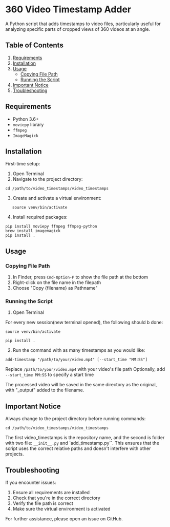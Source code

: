 # 360 Video Timestamp Adder

A Python script that adds timestamps to video files, particularly useful for analyzing specific parts of cropped views of 360 videos at an angle.

## Table of Contents

1. [Requirements](#requirements)
2. [Installation](#installation)
3. [Usage](#usage)
   - [Copying File Path](#copying-file-path)
   - [Running the Script](#running-the-script)
4. [Important Notice](#important-notice)
5. [Troubleshooting](#troubleshooting)

## Requirements

- Python 3.6+
- `moviepy` library
- `ffmpeg`
- `ImageMagick`

## Installation

First-time setup:

1. Open Terminal
2. Navigate to the project directory:

```
cd /path/to/video_timestamps/video_timestamps
```

3. Create and activate a virtual environment:

```python3 -m venv venv
   source venv/bin/activate
```

4. Install required packages:

```
pip install moviepy ffmpeg ffmpeg-python
brew install imagemagick
pip install .
```

## Usage

### Copying File Path

1. In Finder, press `Cmd-Option-P` to show the file path at the bottom
2. Right-click on the file name in the filepath
3. Choose "Copy {filename} as Pathname"

### Running the Script

1. Open Terminal

For every new session(new terminal opened), the following should b done:

```
source venv/bin/activate
```

```
pip install .
```

2. Run the command with as many timestamps as you would like:

```
add-timestamp "/path/to/your/video.mp4" [--start_time "MM:SS"]
```

Replace `/path/to/your/video.mp4` with your video's file path
Optionally, add `--start_time MM:SS` to specify a start time

The processed video will be saved in the same directory as the original, with "\_output" added to the filename.

## Important Notice

Always change to the project directory before running commands:

```
cd /path/to/video_timestamps/video_timestamps
```

The first video_timestamps is the repository name, and the second is folder with two file: `__init__.py` and `add_timestamp.py``. This ensures that the script uses the correct relative paths and doesn't interfere with other projects.

## Troubleshooting

If you encounter issues:

1. Ensure all requirements are installed
2. Check that you're in the correct directory
3. Verify the file path is correct
4. Make sure the virtual environment is activated

For further assistance, please open an issue on GitHub.
